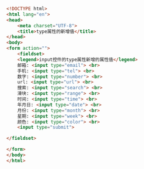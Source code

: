 
<BlogInfo title="32.html中input的type属性新增的属性值" author="白日梦想猿" pv=0 read_times=0 pre_cost_time=0分31秒 category="html5学习" tag_list="['html5学习']" create_time="2020.07.15 18:05:31" update_time="2020.07.15 18:13:21" />

```html
<!DOCTYPE html>
<html lang="en">
<head>
    <meta charset="UTF-8">
    <title>type属性的新增值</title>
</head>
<body>
<form action="">
    <fieldset>
    <legend>input控件的type属性新增的属性值</legend>
    邮箱: <input type="email"> <br>
    手机: <input type="tel"> <br>
    数字: <input type="number"> <br>
    url: <input type="url"> <br>
    搜索: <input type="search"> <br>
    滑块: <input type="range"> <br>
    时间: <input type="time"> <br>
    年月日: <input type="date"> <br>
    月份: <input type="month"> <br>
    星期: <input type="week"> <br>
    颜色: <input type="color"> <br>
    <input type="submit">

</fieldset>

</form>
</body>
</html>
```
